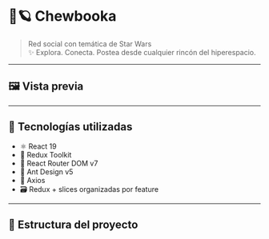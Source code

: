# 🌌🪐 Chewbooka 

> Red social con temática de Star Wars  
> ✨ Explora. Conecta. Postea desde cualquier rincón del hiperespacio.

---

## 🖼️ Vista previa

<!-- Agrega aquí capturas de pantalla cuando las tengas -->
<!-- ![screenshot](./assets/preview-home.png) -->

---

## 🚀 Tecnologías utilizadas

- ⚛️ React 19
- 🧠 Redux Toolkit
- 🔀 React Router DOM v7
- 🎨 Ant Design v5
- 🔧 Axios
- 🗃️ Redux + slices organizadas por feature

---

## 📁 Estructura del proyecto